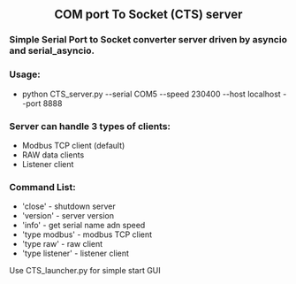 <h2 align="center"> <b>C</b>OM port <b>T</b>o <b>S</b>ocket (CTS) server</h2>

<h3 align="left">
Simple Serial Port to Socket converter server driven by <b>asyncio</b> and <b>serial_asyncio</b>.</h3>

<b><h3>Usage:</h3></b>
 - python CTS_server.py --serial COM5 --speed 230400 --host localhost --port 8888


<b><h3>Server can handle 3 types of clients:</h3></b>

- Modbus TCP client (default)
- RAW data clients
- Listener client

<b><h3>Command List:</h3></b>
 - 'close'   - shutdown server
- 'version' - server version
- 'info'    - get serial name adn speed 
- 'type modbus' - modbus TCP client
- 'type raw' - raw client
- 'type listener' - listener client

Use CTS_launcher.py for simple start GUI



